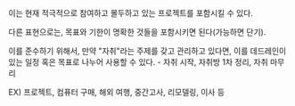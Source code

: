 이는 현재 적극적으로 참여하고 몰두하고 있는 프로젝트를 포함시킬 수 있다.

다른 표현으로는, 목표와 기한이 명확한 것들을 포함시키면 된다(가능하면 단기).

이를 준수하기 위해서, 만약 "자취"라는 주제를 갖고 관리하고 있다면, 이를 데드레인이 있는 일정 혹은 목표로 나누어 사용할 수 있다. - 자취 시작, 자취방 1차 정리, 자취 마무리

EX) 프로젝트, 컴퓨터 구매, 해외 여행, 중간고사, 리모델링, 이사 등